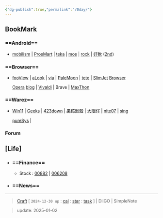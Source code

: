 ```yaml
---
{"dg-publish":true,"permalink":"/0day/"}
---
```



## BookMark

### ==Android==

+ [mobilism](https://forum.mobilism.org/viewforum.php?f=399&start=40) | [ProsMart](http://prosmart.by/) | [teka](https://appteka.store/list/) | [mos](https://apkmos.com) | [rock](rockmods.net) | [好軟](https://github.com/yoyodadada/haoruanfenxiang/blob/master/List.md) ([2nd](https://yoyodadada.github.io/haoruanfenxiang/List.md))

### ==Browser==

+ [fooView](https://www.coolapk.com/apk/com.fooview.android.fooview) | [aLook](https://www.coolapk.com/apk/alook.browser) | [via](https://www.coolapk.com/apk/mark.via) | [PaleMoon](https://www.palemoon.org/releasenotes.shtml) | [tete](http://www1.plala.or.jp/tete009/en-US/software.html) | [SlimJet](https://www.slimjet.com/en/dlpage.php) [Browser](https://www.slimbrowser.net/en/dlpage.php)

   [Opera](https://ftp.opera.com/pub/opera/android/) [blog](https://blogs.opera.com/desktop/) | [Vivaldi](https://vivaldi.com/blog/) | Brave | [MaxThon](https://www.coolapk.com/apk/com.mx.browser)

### ==Warez==

+ [Win11](https://github.com/WhatTheBlock/WindowsSimplify/releases) | [Geeks](https://www.majorgeeks.com/mg/sortname/file_managers_41d9.html) | [423down](https://www.423down.com) | [果核剝殼](https://www.ghxi.com/category/all) | [大眼仔](http://www.dayanzai.me/windows/system) | [nite07](https://www.nite07.com/) | [sing](https://singingdalong.blogspot.com/)

   [pureSys](https://www.puresys.net) |

### Forum

## [Life]

+ ### ==Finance==
   - Stock : [00882](https://histock.tw/stock/00882) | [006208](https://histock.tw/stock/006208)
+ ### ==News==

---

> [Craft](https://docs.craft.do) [ `2024-12-30 up` : [cal](https://docs.craft.do/s/Vault--0bf43446-3701-5821-d7a6-c6659fd31f27/calendar) : [star](https://docs.craft.do/s/Vault--0bf43446-3701-5821-d7a6-c6659fd31f27/starred) : [task](https://docs.craft.do/s/Vault--0bf43446-3701-5821-d7a6-c6659fd31f27/tasks) ] | DiiGO | SimpleNote

> update: 2025-01-02